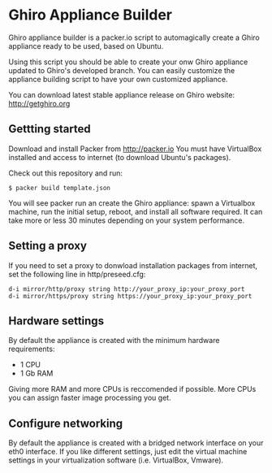Ghiro Appliance Builder
=======================

Ghiro appliance builder is a packer.io script to automagically create a Ghiro
appliance ready to be used, based on Ubuntu.

Using this script you should be able to create your onw Ghiro appliance updated
to Ghiro's developed branch. You can easily customize the appliance building
script to have your own customized appliance.

You can download latest stable appliance release on Ghiro website: http://getghiro.org

Gettting started
----------------

Download and install Packer from http://packer.io 
You must have VirtualBox installed and access to internet (to download Ubuntu's
packages).

Check out this repository and run:

    $ packer build template.json

You will see packer run an create the Ghiro appliance: spawn a Virtualbox
machine, run the initial setup, reboot, and install all software required.
It can take more or less 30 minutes depending on your system performance.

Setting a proxy
---------------

If you need to set a proxy to donwload installation packages from internet, set
the following line in http/preseed.cfg:

    d-i mirror/http/proxy string http://your_proxy_ip:your_proxy_port
    d-i mirror/https/proxy string https://your_proxy_ip:your_proxy_port

Hardware settings
-----------------

By default the appliance is created with the minimum hardware requirements:

 * 1 CPU
 * 1 Gb RAM

Giving more RAM and more CPUs is reccomended if possible. More CPUs you can
assign faster image processing you get.

Configure networking
--------------------

By default the appliance is created with a bridged network interface on your
eth0 interface.
If you like different settings, just edit the virtual machine settings in your
virtualization software (i.e. VirtualBox, Vmware).